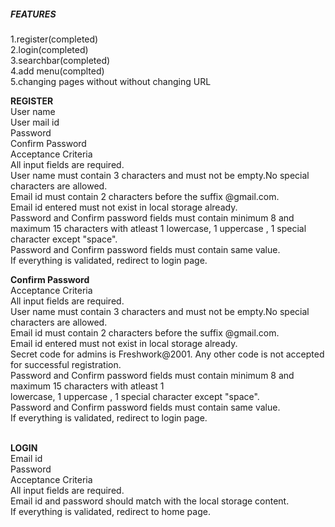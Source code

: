 ##### FEATURES
1.register(completed)<br>
2.login(completed)<br>
3.searchbar(completed)<br>
4.add menu(complted)<br>
5.changing pages without without changing URL<br>

<strong>REGISTER</strong><br>
User name<br>
User mail id<br>
Password<br>
Confirm Password<br>
Acceptance Criteria<br>
All input fields are required.<br>
User name must contain 3 characters and must not be empty.No special characters are allowed.<br>
Email id must contain 2 characters before the suffix @gmail.com.<br>
Email id entered must not exist in local storage already.<br>
Password and Confirm password fields must contain minimum 8 and maximum 15 characters with atleast 1 lowercase, 1 uppercase , 1 special character except "space".<br>
Password and Confirm password fields must contain same value.<br>
If everything is validated, redirect to login page.<br>

<strong>Confirm Password</strong><br>
      Acceptance Criteria<br>
All input fields are required.<br>
User name must contain 3 characters and must not be empty.No special characters are allowed.<br>
Email id must contain 2 characters before the suffix @gmail.com.<br>
Email id entered must not exist in local storage already.<br>
Secret code for admins is Freshwork@2001. Any other code is not accepted for successful registration.<br>
Password and Confirm password fields must contain minimum 8 and maximum 15 characters with atleast 1 <br>lowercase, 1 uppercase , 1 special character except "space".<br>
Password and Confirm password fields must contain same value.<br>
If everything is validated, redirect to login page.<br><br>

<strong>LOGIN</strong><br>
Email id<br>
Password<br>
Acceptance Criteria<br>
All input fields are required.<br>
Email id and password should match with the local storage content.<br>
If everything is validated, redirect to home page.<br>



